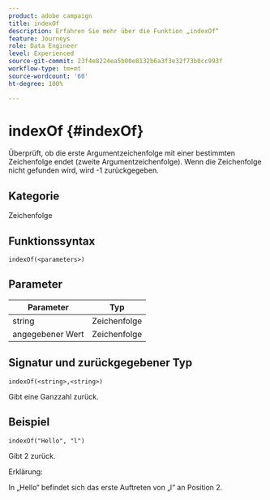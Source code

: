 ```yaml
---
product: adobe campaign
title: indexOf
description: Erfahren Sie mehr über die Funktion „indexOf“
feature: Journeys
role: Data Engineer
level: Experienced
source-git-commit: 23f4e8224ea5b00e8132b6a3f3e32f73b0cc993f
workflow-type: tm+mt
source-wordcount: '60'
ht-degree: 100%

---
```


# indexOf {#indexOf}

Überprüft, ob die erste Argumentzeichenfolge mit einer bestimmten Zeichenfolge endet (zweite Argumentzeichenfolge). Wenn die Zeichenfolge nicht gefunden wird, wird -1 zurückgegeben.

## Kategorie

Zeichenfolge

## Funktionssyntax

`indexOf(<parameters>)`

## Parameter

| Parameter | Typ |
|-----------|------------------|
| string | Zeichenfolge |
| angegebener Wert | Zeichenfolge |

## Signatur und zurückgegebener Typ

`indexOf(<string>,<string>)`

Gibt eine Ganzzahl zurück.

## Beispiel

`indexOf("Hello", "l")`

Gibt 2 zurück.

Erklärung:

In „Hello“ befindet sich das erste Auftreten von „l“ an Position 2.
